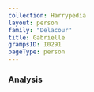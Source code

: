 ```yaml
---
collection: Harrypedia
layout: person
family: "Delacour"
title: Gabrielle
grampsID: I0291
pageType: person
---
```


### Analysis
